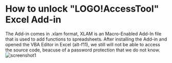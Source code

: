 # How to unlock "LOGO!AccessTool" Excel Add-in
The Add-in comes in .xlam format, XLAM is an Macro-Enabled Add-In file that is used to add functions to spreadsheets. After installing the Add-in and opened the VBA Editor in Excel (alt-f11), we still will not be able to access the source code, beacuse of a password protection that we do not know.\
![screenshot1](https://user-images.githubusercontent.com/43523843/160242869-e3a519f1-e4f2-4960-b0c1-a07fa91e4a0d.png)
